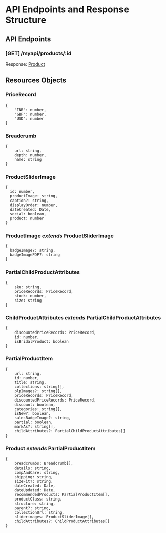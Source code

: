 # API Endpoints and Response Structure

## API Endpoints

### [GET] /myapi/products/:id
Response: [Product](#mardown-header-product)

## Resources Objects

### PriceRecord
```
{
	"INR": number,
	"GBP": number,
	"USD": number
}
```

### Breadcrumb
```
{
	url: string,
	depth: number,
	name: string
}
```
### ProductSliderImage
```
{
  id: number,
  productImage: string,
  caption?: string,
  displayOrder: number,
  dateCreated: Date,
  social: boolean,
  product: number
}
```

### ProductImage *extends* **ProductSliderImage**

```
{
  badgeImage?: string,
  badgeImagePDP?: string
}
```

### PartialChildProductAttributes
```
{
	sku: string,
	priceRecords: PriceRecord,
	stock: number,
	size: string
}
```

### ChildProductAttributes *extends* PartialChildProductAttributes
```
{
  	discountedPriceRecords: PriceRecord,
	id: number,
	isBridalProduct: boolean
}
```

### PartialProductItem
```
{
	url: string,
	id: number,
	title: string,
	collections: string[],
	plpImages?: string[],
	priceRecords: PriceRecord,
	discountedPriceRecords: PriceRecord,
	discount: boolean,
	categories: string[],
	isNew?: boolean,
	salesBadgeImage?: string,
	partial: boolean,
	markAs?: string[],
	childAttributes?: PartialChildProductAttributes[]
}
```

### Product *extends* PartialProductItem
```
{
	breadcrumbs: Breadcrumb[],
	details: string,
	compAndCare: string,
	shipping: string,
	sizeFit?: string,
	dateCreated: Date,
	dateUpdated: Date,
	recommendedProducts: PartialProductItem[],
	productClass: string,
	structure: string,
	parent?: string,
	collectionUrl: string,
	sliderimages: ProductSliderImage[],
	childAttributes?: ChildProductAttributes[]
}
```